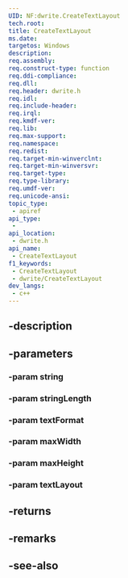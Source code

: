 ```yaml
---
UID: NF:dwrite.CreateTextLayout
tech.root: 
title: CreateTextLayout
ms.date: 
targetos: Windows
description: 
req.assembly: 
req.construct-type: function
req.ddi-compliance: 
req.dll: 
req.header: dwrite.h
req.idl: 
req.include-header: 
req.irql: 
req.kmdf-ver: 
req.lib: 
req.max-support: 
req.namespace: 
req.redist: 
req.target-min-winverclnt: 
req.target-min-winversvr: 
req.target-type: 
req.type-library: 
req.umdf-ver: 
req.unicode-ansi: 
topic_type:
 - apiref
api_type:
 - 
api_location:
 - dwrite.h
api_name:
 - CreateTextLayout
f1_keywords:
 - CreateTextLayout
 - dwrite/CreateTextLayout
dev_langs:
 - c++
---
```


## -description

## -parameters

### -param string

### -param stringLength

### -param textFormat

### -param maxWidth

### -param maxHeight

### -param textLayout

## -returns

## -remarks

## -see-also

